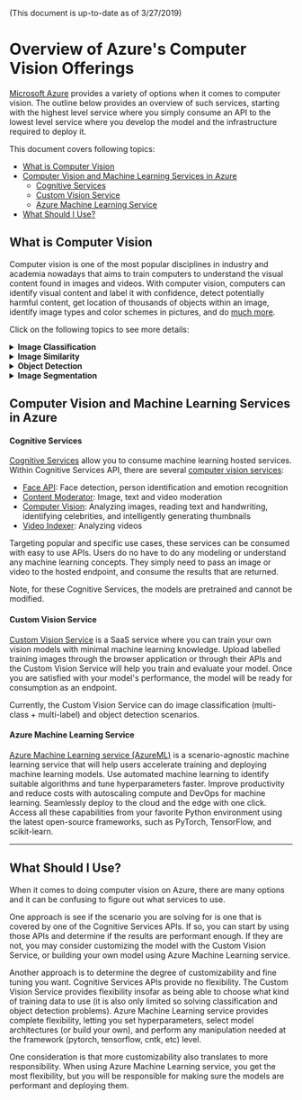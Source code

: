 (This document is up-to-date as of 3/27/2019)

# Overview of Azure's Computer Vision Offerings
[Microsoft Azure](https://azure.microsoft.com/en-us/) provides a variety of options when it comes to computer vision.
The outline below provides an overview of such services, starting with the highest level service where you simply
consume an API to the lowest level service where you develop the model and the infrastructure required to deploy it.

This document covers following topics:

* [What is Computer Vision](#What-is-Computer-Vision)
* [Computer Vision and Machine Learning Services in Azure](#Computer-Vision-and-Machine-Learning-Services-in-Azure)
    - [Cognitive Services](#Cognitive-Services)
    - [Custom Vision Service](#Custom-Vision-Service)
    - [Azure Machine Learning Service](#Azure-Machine-Learning-Service)
* [What Should I Use?](#What-Should-I-Use?)


## What is Computer Vision
Computer vision is one of the most popular disciplines in industry and academia nowadays that aims to train computers
to understand the visual content found in images and videos. With computer vision, computers can identify
visual content and label it with confidence, detect potentially harmful content, get location of thousands of objects
within an image, identify image types and color schemes in pictures, and do
[much more](https://docs.microsoft.com/en-us/azure/cognitive-services/computer-vision/home).

Click on the following topics to see more details:


<details>
<summary><strong>Image Classification</strong></summary>

A large number of problems in the computer vision domain can be solved using image classification approaches.
These include building models which answer questions such as, *"Is an OBJECT present in the image?"*
(where OBJECT could for example be "dog", "car", "ship", etc.) as well as more complex questions, like
*"What class of eye disease severity is evinced by this patient's retinal scan?"*

Image classification can be further categorized into **single-label** and **multi-label** classifications
depending on whether a target image contains a single object class or multiple objects of different classes.
 

<img src="https://cvbp.blob.core.windows.net/public/images/document_images/example_single_classification.png" width="600"/>

<i>An example of image classification modeling</i><br>

<img src="https://cvbp.blob.core.windows.net/public/images/document_images/example_multi_classification.png" width="600"/>

<i>An example of **multi-label** image classification model output</i><br>

</details>


<details>
<summary><strong>Image Similarity</strong></summary>

Retail companies want to show customers products which are similar to the ones bought in the past.
Or companies with large amounts of data want to organize and search their images effectively. 
Image similarity detection can solve such interesting problems.

<img src="https://cvbp.blob.core.windows.net/public/images/document_images/example_image_similarity.jpg" width="600"/>

<i>An example of image similarity modeling</i><br>

</details>


<details>
<summary><strong>Object Detection</strong></summary>

Object Detection is one of the main problems in Computer Vision. Traditionally, this required expert knowledge to
identify and implement so called “features” that highlight the position of objects in the image.
Starting in 2012 with the famous [AlexNet paper](https://papers.nips.cc/paper/4824-imagenet-classification-with-deep-convolutional-neural-networks.pdf),
Deep Neural Networks are used to automatically find these features which lead to a huge improvement in the field
for a large range of problems.

<img src="https://cvbp.blob.core.windows.net/public/images/document_images/example_object_detection.png" width="600"/>

<i>An example of object detection model output</i><br>

</details>


<details>
<summary><strong>Image Segmentation</strong></summary>

In computer vision, the task of masking out pixels belonging to different classes of objects such as
water, barren and trees is referred to as image segmentation. Specifically, image segmentation is the process of
assigning a label to every pixel in an image such that pixels with the same label share certain characteristics.

<img src="https://cvbp.blob.core.windows.net/public/images/document_images/example_image_segmentation.png" width="600"/>

<i>An example of image segmentation</i><br>

</details>


## Computer Vision and Machine Learning Services in Azure

#### Cognitive Services
[Cognitive Services](https://azure.microsoft.com/en-us/services/cognitive-services/) allow you to consume
machine learning hosted services. Within Cognitive Services API, there are several
[computer vision services](https://azure.microsoft.com/en-us/services/cognitive-services/computer-vision/):

- [Face API](https://azure.microsoft.com/en-us/services/cognitive-services/face/):
Face detection, person identification and emotion recognition
- [Content Moderator](https://azure.microsoft.com/en-us/services/cognitive-services/content-moderator/):
Image, text and video moderation
- [Computer Vision](https://azure.microsoft.com/en-us/services/cognitive-services/computer-vision/):
 Analyzing images, reading text and handwriting, identifying celebrities, and intelligently generating thumbnails
- [Video Indexer](https://azure.microsoft.com/en-us/services/media-services/video-indexer/):
 Analyzing videos

Targeting popular and specific use cases, these services can be consumed with easy to use APIs.
Users do no have to do any modeling or understand any machine learning concepts. They simply need to pass an image
or video to the hosted endpoint, and consume the results that are returned.

Note, for these Cognitive Services, the models are pretrained and cannot be modified. 

#### Custom Vision Service
[Custom Vision Service](https://azure.microsoft.com/en-us/services/cognitive-services/custom-vision-service/)
is a SaaS service where you can train your own vision models with minimal machine learning knowledge.
Upload labelled training images through the browser application or through their APIs and the Custom Vision Service
will help you train and evaluate your model. Once you are satisfied with your model's performance, the model will be
ready for consumption as an endpoint.

Currently, the Custom Vision Service can do image classification (multi-class + multi-label) and object detection scenarios.

#### Azure Machine Learning Service
[Azure Machine Learning service (AzureML)](https://azure.microsoft.com/en-us/services/machine-learning-service/)
is a scenario-agnostic machine learning service that will help users accelerate training and deploying
machine learning models. Use automated machine learning to identify suitable algorithms and tune hyperparameters faster.
Improve productivity and reduce costs with autoscaling compute and DevOps for machine learning.
Seamlessly deploy to the cloud and the edge with one click. Access all these capabilities from your favorite
Python environment using the latest open-source frameworks, such as PyTorch, TensorFlow, and scikit-learn.

---

## What Should I Use?
When it comes to doing computer vision on Azure, there are many options and it can be confusing to figure out
what services to use.

One approach is see if the scenario you are solving for is one that is covered by one of the Cognitive Services APIs.
If so, you can start by using those APIs and determine if the results are performant enough. If they are not,
you may consider customizing the model with the Custom Vision Service, or building your own model using
Azure Machine Learning service. 

Another approach is to determine the degree of customizability and fine tuning you want.
Cognitive Services APIs provide no flexibility. The Custom Vision Service provides flexibility insofar as being able to
choose what kind of training data to use (it is also only limited so solving classification and object detection problems).
Azure Machine Learning service provides complete flexibility, letting you set hyperparameters, select model architectures
(or build your own), and perform any manipulation needed at the framework (pytorch, tensorflow, cntk, etc) level. 

One consideration is that more customizability also translates to more responsibility.
When using Azure Machine Learning service, you get the most flexibility, but you will be responsible for making sure
the models are performant and deploying them. 
